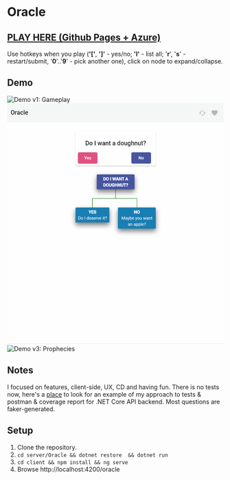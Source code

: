 # Oracle

## [PLAY HERE (Github Pages + Azure)](https://tchief.github.io/oracle/)
Use hotkeys when you play (**'['**, **']'** - yes/no; **'l'** - list all; '**r**', '**s**' - restart/submit, '**0**'..'**9**' - pick another one), click on node to expand/collapse.

## Demo
![Demo v1: Gameplay](https://github.com/tchief/oracle-archived/blob/master/hotkeys.gif?raw=true "Gameplay")
![Demo v2: Doughnut](https://github.com/tchief/oracle-archived/raw/master/doughnut.gif?raw=true "Doughnut")
![Demo v3: Prophecies](https://github.com/tchief/oracle-archived/blob/master/prophecies.gif?raw=true "Prophecies")

## Notes
I focused on features, client-side, UX, CD and having fun.
There is no tests now, here's a [place](https://github.com/tchief/shop) to look for an example of my approach to tests & postman & coverage report for .NET Core API backend.
Most questions are faker-generated.

## Setup
1. Clone the repository.
2. ```cd server/Oracle && dotnet restore  && dotnet run```
3. ```cd client && npm install && ng serve```
4. Browse http://localhost:4200/oracle
